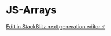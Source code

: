 # JS-Arrays

[Edit in StackBlitz next generation editor ⚡️](https://stackblitz.com/~/github.com/kuldeepit/JS-Arrays)
